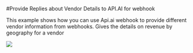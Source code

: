 #Provide Replies about Vendor Details to API.AI for webhook

This example shows how you can use Api.ai webhook to provide different vendor information from webhooks. Gives the details on revenue by geography for a vendor

<a href="https://heroku.com/deploy" target="_blank"><img src="https://www.herokucdn.com/deploy/button.svg"></a>
